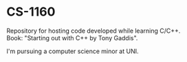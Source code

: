 # CS-1160
Repository for hosting code developed while learning C/C++.  
Book: "Starting out with C++ by Tony Gaddis".

I'm pursuing a computer science minor at UNI.
